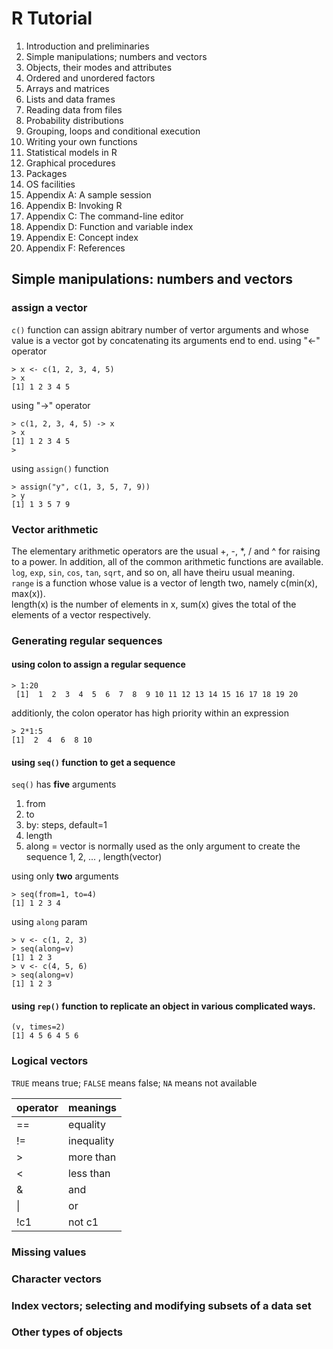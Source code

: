 # R Tutorial

1. Introduction and preliminaries
2. Simple manipulations; numbers and vectors
3. Objects, their modes and attributes
4. Ordered and unordered factors
5. Arrays and matrices
6. Lists and data frames
7. Reading data from files
8. Probability distributions
9. Grouping, loops and conditional execution
10. Writing your own functions
11. Statistical models in R
12.  Graphical procedures
13. Packages
14. OS facilities
15. Appendix A: A sample session
16. Appendix B: Invoking R
17. Appendix C: The command-line editor
18. Appendix D: Function and variable index
19. Appendix E: Concept index
20. Appendix F: References

## Simple manipulations: numbers and vectors
### assign a vector
`c()` function can assign abitrary number of vertor arguments and whose value is a vector got by concatenating its arguments end to end.
using "<-" operator
```
> x <- c(1, 2, 3, 4, 5)
> x
[1] 1 2 3 4 5
```
using "->" operator
```
> c(1, 2, 3, 4, 5) -> x
> x
[1] 1 2 3 4 5
>
```
using `assign()` function
```
> assign("y", c(1, 3, 5, 7, 9))
> y
[1] 1 3 5 7 9
```
### Vector arithmetic
The elementary arithmetic operators are the usual +, -, *, / and ^ for raising to a power.
In addition, all of the common arithmetic functions are available. `log`, `exp`, `sin`, `cos`, `tan`, `sqrt`, and so on, all have theiru usual meaning.  
`range` is a function whose value is a vector of length two, namely c(min(x), max(x)).  
length(x) is the number of elements in x, sum(x) gives the total of the elements of a vector respectively.  
### Generating regular sequences
#### using colon to assign a regular sequence
```
> 1:20
 [1]  1  2  3  4  5  6  7  8  9 10 11 12 13 14 15 16 17 18 19 20
```
additionly, the colon operator has high priority within an expression
```
> 2*1:5
[1]  2  4  6  8 10
```
#### using `seq()` function to get a sequence
`seq()` has **five** arguments
1. from
2. to
3. by: steps, default=1
4. length
5. along = vector is normally used as the only argument to create the sequence 1, 2, ... , length(vector) 

using only __two__ arguments
```
> seq(from=1, to=4)
[1] 1 2 3 4
```
using `along` param
```
> v <- c(1, 2, 3)
> seq(along=v)
[1] 1 2 3
> v <- c(4, 5, 6)
> seq(along=v)
[1] 1 2 3
```
#### using `rep()` function to replicate an object in various complicated ways.
```
(v, times=2)
[1] 4 5 6 4 5 6
```
### Logical vectors
`TRUE` means true;
`FALSE` means false;
`NA` means not available  

operator|meanings
-----|-----
==| equality
!=| inequality
\> | more than
\< | less than
& | and
\| | or
!c1 | not c1

### Missing values

### Character vectors

### Index vectors; selecting and modifying subsets of a data set

### Other types of objects
